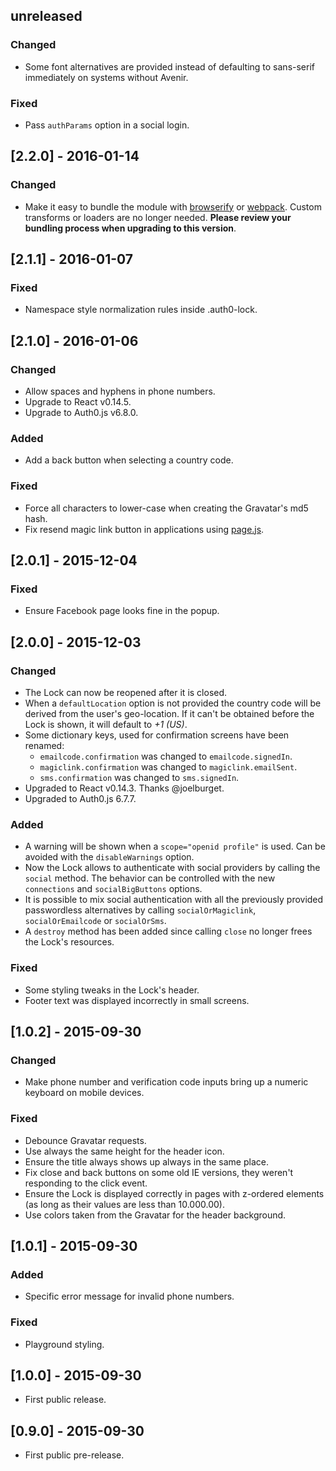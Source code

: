 ## unreleased

### Changed

- Some font alternatives are provided instead of defaulting to sans-serif immediately on systems without Avenir.

### Fixed

- Pass `authParams` option in a social login.

## [2.2.0] - 2016-01-14

### Changed

- Make it easy to bundle the module with [browserify](https://browserify.org) or [webpack](https://webpack.github.io/). Custom transforms or loaders are no longer needed. **Please review your bundling process when upgrading to this version**.

## [2.1.1] - 2016-01-07

### Fixed

- Namespace style normalization rules inside .auth0-lock.

## [2.1.0] - 2016-01-06

### Changed

- Allow spaces and hyphens in phone numbers.
- Upgrade to React v0.14.5.
- Upgrade to Auth0.js v6.8.0.

### Added

- Add a back button when selecting a country code.

### Fixed

- Force all characters to lower-case when creating the Gravatar's md5 hash.
- Fix resend magic link button in applications using [page.js](https://github.com/visionmedia/page.js).

## [2.0.1] - 2015-12-04

### Fixed

- Ensure Facebook page looks fine in the popup.

## [2.0.0] - 2015-12-03

### Changed

- The Lock can now be reopened after it is closed.
- When a `defaultLocation` option is not provided the country code will be derived from the user's geo-location. If it can't be obtained before the Lock is shown, it will default to _+1 (US)_.
- Some dictionary keys, used for confirmation screens have been renamed:
  - `emailcode.confirmation` was changed to `emailcode.signedIn`.
  - `magiclink.confirmation` was changed to `magiclink.emailSent`.
  - `sms.confirmation` was changed to `sms.signedIn`.
- Upgraded to React v0.14.3. Thanks @joelburget.
- Upgraded to Auth0.js 6.7.7.

### Added

- A warning will be shown when a `scope="openid profile"` is used. Can be avoided with the `disableWarnings` option.
- Now the Lock allows to authenticate with social providers by calling the `social` method. The behavior can be controlled with the new `connections` and `socialBigButtons` options.
- It is possible to mix social authentication with all the previously provided passwordless alternatives by calling `socialOrMagiclink`, `socialOrEmailcode` or `socialOrSms`.
- A `destroy` method has been added since calling `close` no longer frees the Lock's resources.

### Fixed

- Some styling tweaks in the Lock's header.
- Footer text was displayed incorrectly in small screens.

## [1.0.2] - 2015-09-30

### Changed

- Make phone number and verification code inputs bring up a numeric keyboard on mobile devices.

### Fixed

- Debounce Gravatar requests.
- Use always the same height for the header icon.
- Ensure the title always shows up always in the same place.
- Fix close and back buttons on some old IE versions, they weren't responding to the click event.
- Ensure the Lock is displayed correctly in pages with z-ordered elements (as long as their values are less than 10.000.00).
- Use colors taken from the Gravatar for the header background.

## [1.0.1] - 2015-09-30

### Added

- Specific error message for invalid phone numbers.

### Fixed

- Playground styling.

## [1.0.0] - 2015-09-30

- First public release.

## [0.9.0] - 2015-09-30

- First public pre-release.
